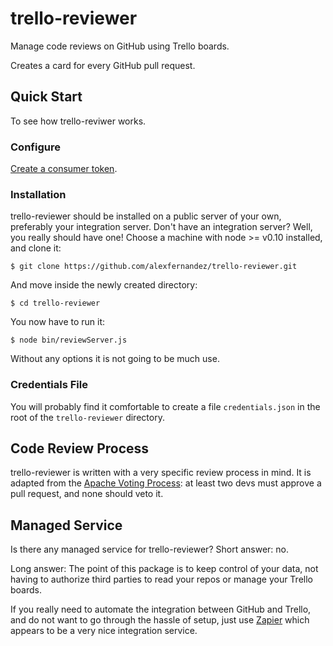 # trello-reviewer

Manage code reviews on GitHub using Trello boards.

Creates a card for every GitHub pull request.

## Quick Start

To see how trello-reviwer works.

### Configure

[Create a consumer token](https://trello.com/1/authorize?key=5fb96cf3838f76d61a98e9c74da8ccf6&name=TrelloReviewer&expiration=never&response_type=token&scope=read,write).

### Installation

trello-reviewer should be installed on a public server of your own,
preferably your integration server.
Don't have an integration server?
Well, you really should have one!
Choose a machine with node >= v0.10 installed, and clone it:

    $ git clone https://github.com/alexfernandez/trello-reviewer.git

And move inside the newly created directory:

    $ cd trello-reviewer

You now have to run it:

    $ node bin/reviewServer.js

Without any options it is not going to be much use.

### Credentials File

You will probably find it comfortable to create a file `credentials.json`
in the root of the `trello-reviewer` directory.

## Code Review Process

trello-reviewer is written with a very specific review process in mind.
It is adapted from the [Apache Voting Process](http://www.apache.org/foundation/voting.html#votes-on-code-modification):
at least two devs must approve a pull request, and none should veto it.

##  Managed Service

Is there any managed service for trello-reviewer? Short answer: no.

Long answer: The point of this package is to keep control of your data,
not having to authorize third parties to read your repos or manage your Trello boards.

If you really need to automate the integration between GitHub and Trello,
and do not want to go through the hassle of setup,
just use [Zapier](https://zapier.com/zapbook/github/trello/)
which appears to be a very nice integration service.

